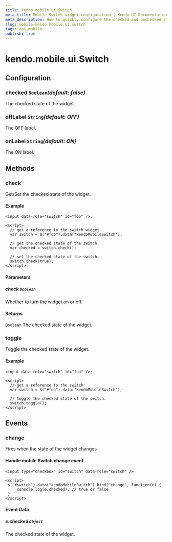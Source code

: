 ```yaml
---
title: kendo.mobile.ui.Switch
meta_title: Mobile Switch widget configuration | Kendo UI Documentation
meta_description: How to quickly configure the checked and unchecked state of Mobile Switch widget.
slug: mobile-kendo.mobile.ui.switch
tags: api,mobile
publish: true
---
```


# kendo.mobile.ui.Switch

## Configuration

### checked `Boolean`*(default: false)*

 The checked state of the widget.

### offLabel `String`*(default: OFF)*

 The OFF label.

### onLabel `String`*(default: ON)*

 The ON label.

## Methods

### check

Get/Set the checked state of the widget.

#### Example

    <input data-role="switch" id="foo" />;

    <script>
      // get a reference to the switch widget
      var switch = $("#foo").data("kendoMobileSwitch");

      // get the checked state of the switch.
      var checked = switch.check();

      // set the checked state of the switch.
      switch.check(true);
    </script>

#### Parameters

##### check `Boolean`

Whether to turn the widget on or off.

#### Returns

`Boolean` The checked state of the widget.

### toggle

Toggle the checked state of the widget.

#### Example

    <input data-role="switch" id="foo" />;

    <script>
      // get a reference to the switch
      var switch = $("#foo").data("kendoMobileSwitch");

      // toggle the checked state of the switch.
      switch.toggle();
    </script>

## Events

### change

Fires when the state of the widget changes

#### Handle mobile Switch change event

    <input type="checkbox" id="switch" data-role="switch" />

    <script>
     $("#switch").data("kendoMobileSwitch").bind("change", function(e) {
         console.log(e.checked); // true or false
     }
    </script>

#### Event Data

##### e.checked `Object`

The checked state of the widget.

